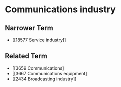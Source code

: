 # Communications industry  

## Narrower Term

- [[18577 Service industry]]  

## Related Term

- [[3659 Communications]
- [[3667 Communications equipment]
- [[2434 Broadcasting industry]]  

